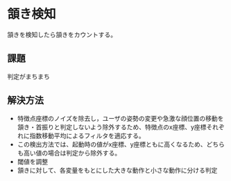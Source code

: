 # 頷き検知
頷きを検知したら頷きをカウントする。
## 課題
判定がまちまち
## 解決方法
- 特徴点座標のノイズを除去し，ユーザの姿勢の変更や急激な顔位置の移動を頷き・首振りと判定しないよう除外するため、特徴点のx座標、y座標それぞれに指数移動平均によるフィルタを適応する。
- この検出方法では、起動時の値がx座標、y座標ともに高くなるため、どちらも高い値の場合は判定から除外する。
- 閾値を調整
- 頷きに対して、各変量をもとにした大きな動作と小さな動作に分ける判定
